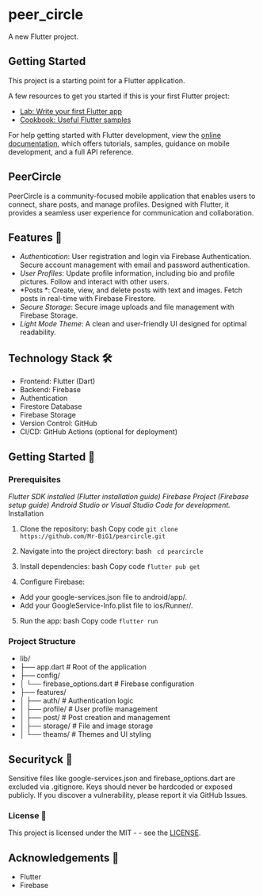 # peer_circle

A new Flutter project.

## Getting Started

This project is a starting point for a Flutter application.

A few resources to get you started if this is your first Flutter project:

- [Lab: Write your first Flutter app](https://docs.flutter.dev/get-started/codelab)
- [Cookbook: Useful Flutter samples](https://docs.flutter.dev/cookbook)

For help getting started with Flutter development, view the
[online documentation](https://docs.flutter.dev/), which offers tutorials,
samples, guidance on mobile development, and a full API reference.


## PeerCircle
PeerCircle is a community-focused mobile application that enables users to connect, share posts, and manage profiles. Designed with Flutter, it provides a seamless user experience for communication and collaboration.

## Features 🌟
- *Authentication*:
User registration and login via Firebase Authentication.
Secure account management with email and password authentication.
- *User Profiles*:
Update profile information, including bio and profile pictures.
Follow and interact with other users.
- *Posts *:
Create, view, and delete posts with text and images.
Fetch posts in real-time with Firebase Firestore.
- *Secure Storage*:
Secure image uploads and file management with Firebase Storage.
- *Light Mode Theme*:
A clean and user-friendly UI designed for optimal readability.

## Technology Stack 🛠
- Frontend: Flutter (Dart)
- Backend: Firebase
- Authentication
- Firestore Database
- Firebase Storage
- Version Control: GitHub
- CI/CD: GitHub Actions (optional for deployment)
  
## Getting Started 🚀
### Prerequisites
*Flutter SDK installed (Flutter installation guide)
Firebase Project (Firebase setup guide)
Android Studio or Visual Studio Code for development.*
Installation
1. Clone the repository:
bash
Copy code
`git clone https://github.com/Mr-BiG1/pearcircle.git`

2. Navigate into the project directory:
    bash
` cd pearcircle`

3. Install dependencies:
bash
Copy code
`flutter pub get`

4. Configure Firebase:

- Add your google-services.json file to android/app/.
- Add your GoogleService-Info.plist file to ios/Runner/.

5.  Run the app:
bash
Copy code
 `flutter run`

### Project Structure

- lib/
- ├── app.dart                    # Root of the application
- ├── config/
- │   └── firebase_options.dart   # Firebase configuration
- ├── features/
- │   ├── auth/                   # Authentication logic
- │   ├── profile/                # User profile management
- │   ├── post/                   # Post creation and management
- │   ├── storage/                # File and image storage
- │   └── theams/                 # Themes and UI styling


## Securityck 🔐
Sensitive files like google-services.json and firebase_options.dart are excluded via .gitignore.
Keys should never be hardcoded or exposed publicly.
If you discover a vulnerability, please report it via GitHub Issues.

### License 📝
This project is licensed under the MIT - - see the [LICENSE](License).

## Acknowledgements 🙏
- Flutter
- Firebase
